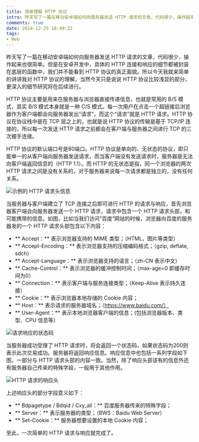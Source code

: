 ```yaml
---
title: 简单理解 HTTP 协议
intro: 昨天写了一篇在移动安卓端如何向服务器发送 HTTP 请求的文章，代码很少，操作起来也很简单。但是在安卓开发中，具体的 HTTP 连接和响应的细节都被封装在底层的函数中，我们并不能看到 HTTP 协议的真正面貌。所以今天我就来简单的讲讲我对 HTTP 协议的理解，当然今天只是说说 HTTP 协议比较浅显的部分，更深入的细节研究将在后续进行。
comments: true
date: 2014-12-25 18:49:22
tags:
- Web
---
```


昨天写了一篇在移动安卓端如何向服务器发送 HTTP 请求的文章，代码很少，操作起来也很简单。但是在安卓开发中，具体的 HTTP 连接和响应的细节都被封装在底层的函数中，我们并不能看到 HTTP 协议的真正面貌。所以今天我就来简单的讲讲我对 HTTP 协议的理解，当然今天只是说说 HTTP 协议比较浅显的部分，更深入的细节研究将在后续进行。

HTTP 协议主要是用来在服务器与浏览器直接传递信息，也就是常用的 B/S 模式，其实 B/S 模式本身就是一种 C/S 模式。每一次用户在点击一个超链接后浏览器作为客户端都会向服务器发出“请求”，而这个“请求”就是 HTTP 请求。HTTP 协议在协议栈中是在 TCP 层之上的，也就是说 HTTP 协议的传输是基于 TCP/IP 连接的，所以每一次发送 HTTP 请求之前都会在客户端与服务器之间进行 TCP 的三次握手连接。

HTTP 协议的默认端口号是80端口。HTTP 协议是单向的、无状态的协议，即只能单一的从客户端向服务器发送请求，而当客户端没有发送请求时，服务器是无法向客户端返回信息的（HTTP 1.1）。而 HTTP 的无状态是指，同一个浏览器的两次 HTTP 请求之间是没有关系的，对于服务器来说每一次请求都是独立的，没有任何关系。


![示例的 HTTP 请求头信息](0.png)

当服务器与客户端建立了 TCP 连接之后即可进行 HTTP 的请求与响应，首先浏览器客户端会向服务器发送一个 HTTP 请求，请求中包含一个 HTTP 请求头部，和可能携带的信息。如图，比如当我们访问“百度”网站的时候，浏览器向百度的服务器发的一个 HTTP 请求头部包含以下内容：

* ** Accept：** 表示浏览器支持的 MIME 类型；（HTML，图片等类型）
* ** Accept-Encoding：** 表示浏览器支持的压缩编码格式；（gzip, deflate, sdch）
* ** Accept-Language：** 表示浏览器支持的语言；（zh-CN 表示中文）
* ** Cache-Control：** 表示浏览器的缓冲控制时间；（max-age=0 即缓存时间为0）
* ** Connection：** 表示客户端与服务连接类型；（Keep-Alive 表示持久连接）
* ** Cookie：** 表示浏览器本地存储的 Cookie 内容；
* ** Host：** 表示请求的服务器域名；（https://www.baidu.com/）
* ** User-Agent：** 表示本地浏览器客户端的信息；(包括浏览器版本、类型、CPU 信息等）


![请求响应的状态码](1.png)

当服务器成功受理了 HTTP 请求时，将会返回一个状态码，如果状态码为200则表示此次交易成功。服务器将返回响应信息。响应信息中也包括一系列字段如下图，一部分与 HTTP 请求头部的内容一致。当然，除了响应头部该有的信息外还有服务器自己传来的特殊字段，一般用于其他作用。

![HTTP 请求的响应头](2.png)

上述响应头的部分字段意义如下：

* ** Bdpagetype / Bdqid / Cxy_all：** 百度服务器传来的特殊字段；
* ** Server：** 表示服务器的类型；（BWS：Baidu Web Server）
* ** Set-Cookie：** 服务器想要设置的本地 Cookie 内容；

至此，一次简单的 HTTP 请求与响应就完成了。
